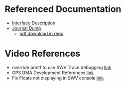 # Referenced Documentation
- [Interface Description](https://content.u-blox.com/sites/default/files/documents/u-blox-F9-HPG-1.13_InterfaceDescription_UBX-21023318.pdf)
- [Journal Dump](https://docs.google.com/document/d/1aJ1K6xspJr7Fzseq05Ad5D2fW64Y2SJVbcG4NPxoBFQ/edit?usp=sharing)
    - [pdf download in repo](GPS_Firmware_DMA\ZED-F9P-GNSS-Firmware-Journal.pdf)

# Video References
- override printf to use SWV Trace debugging [link](https://www.youtube.com/watch?v=sPzQ5CniWtw)
- GPS DMA Development References [link](https://www.youtube.com/watch?v=Bo6MC5A8uTE)
- Fix Floats not displaying in SWV console [link](https://www.youtube.com/watch?v=kAhRdpLDc84)
